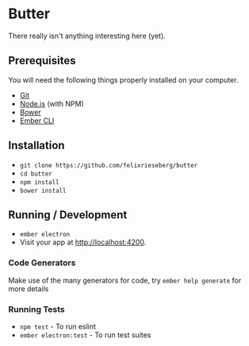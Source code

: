 # Butter

There really isn't anything interesting here (yet).

## Prerequisites

You will need the following things properly installed on your computer.

* [Git](http://git-scm.com/)
* [Node.js](http://nodejs.org/) (with NPM)
* [Bower](http://bower.io/)
* [Ember CLI](http://www.ember-cli.com/)

## Installation

* `git clone https://github.com/felixrieseberg/butter`
* `cd butter`
* `npm install`
* `bower install`

## Running / Development

* `ember electron`
* Visit your app at [http://localhost:4200](http://localhost:4200).

### Code Generators

Make use of the many generators for code, try `ember help generate` for more details

### Running Tests

* `npm test` - To run eslint
* `ember electron:test` - To run test suites
